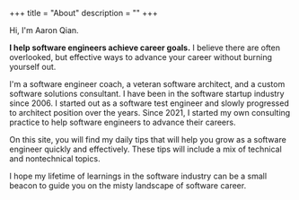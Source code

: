 +++
title = "About"
description = ""
+++

Hi, I'm Aaron Qian.

**I help software engineers achieve career goals.** I believe there are often overlooked, but effective ways to advance your career without burning yourself out.

I'm a software engineer coach, a veteran software architect, and a custom software solutions consultant. I have been in the software startup industry since 2006. I started out as a software test engineer and slowly progressed to architect position over the years. Since 2021, I started my own consulting practice to help software engineers to advance their careers.

On this site, you will find my daily tips that will help you grow as a software engineer quickly and effectively. These tips will include a mix of technical and nontechnical topics. 

I hope my lifetime of learnings in the software industry can be a small beacon to guide you on the misty landscape of software career.

